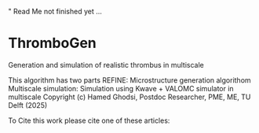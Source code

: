 " Read Me not finished yet ...

# ThromboGen
Generation and simulation of realistic thrombus in multiscale

This algorithm has two parts 
REFINE: Microstructure generation algorithom 
Multiscale simulation: Simulation using Kwave + VALOMC simulator in multiscale
Copyright (c) Hamed Ghodsi, Postdoc Researcher, PME, ME, TU Delft (2025)

To Cite this work please cite one of these articles: 


